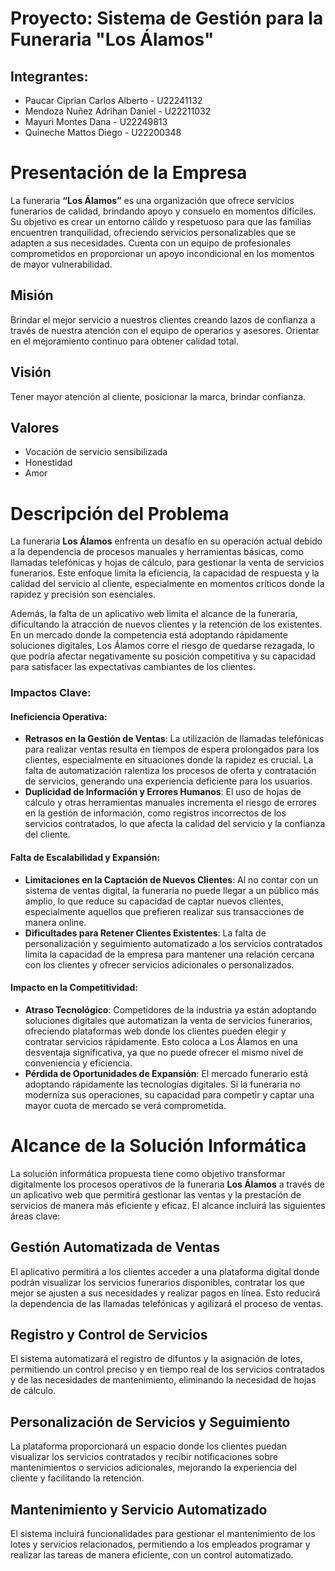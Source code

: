 # Proyecto: Sistema de Gestión para la Funeraria "Los Álamos"

## Integrantes:
- Paucar Ciprian Carlos Alberto - U22241132 
- Mendoza Nuñez Adrihan Daniel - U22211032
- Mayuri Montes Dana - U22249813
- Quineche Mattos Diego - U22200348

# Presentación de la Empresa

La funeraria **“Los Álamos”** es una organización que ofrece servicios funerarios de calidad, brindando apoyo y consuelo en momentos difíciles. Su objetivo es crear un entorno cálido y respetuoso para que las familias encuentren tranquilidad, ofreciendo servicios personalizables que se adapten a sus necesidades. Cuenta con un equipo de profesionales comprometidos en proporcionar un apoyo incondicional en los momentos de mayor vulnerabilidad.

## Misión
Brindar el mejor servicio a nuestros clientes creando lazos de confianza a través de nuestra atención con el equipo de operarios y asesores. Orientar en el mejoramiento continuo para obtener calidad total.

## Visión
Tener mayor atención al cliente, posicionar la marca, brindar confianza.

## Valores
- Vocación de servicio sensibilizada
- Honestidad
- Amor

# Descripción del Problema

La funeraria **Los Álamos** enfrenta un desafío en su operación actual debido a la dependencia de procesos manuales y herramientas básicas, como llamadas telefónicas y hojas de cálculo, para gestionar la venta de servicios funerarios. Este enfoque limita la eficiencia, la capacidad de respuesta y la calidad del servicio al cliente, especialmente en momentos críticos donde la rapidez y precisión son esenciales. 

Además, la falta de un aplicativo web limita el alcance de la funeraria, dificultando la atracción de nuevos clientes y la retención de los existentes. En un mercado donde la competencia está adoptando rápidamente soluciones digitales, Los Álamos corre el riesgo de quedarse rezagada, lo que podría afectar negativamente su posición competitiva y su capacidad para satisfacer las expectativas cambiantes de los clientes.

### Impactos Clave:
#### Ineficiencia Operativa:
- **Retrasos en la Gestión de Ventas**: La utilización de llamadas telefónicas para realizar ventas resulta en tiempos de espera prolongados para los clientes, especialmente en situaciones donde la rapidez es crucial. La falta de automatización ralentiza los procesos de oferta y contratación de servicios, generando una experiencia deficiente para los usuarios.
- **Duplicidad de Información y Errores Humanos**: El uso de hojas de cálculo y otras herramientas manuales incrementa el riesgo de errores en la gestión de información, como registros incorrectos de los servicios contratados, lo que afecta la calidad del servicio y la confianza del cliente.

#### Falta de Escalabilidad y Expansión:
- **Limitaciones en la Captación de Nuevos Clientes**: Al no contar con un sistema de ventas digital, la funeraria no puede llegar a un público más amplio, lo que reduce su capacidad de captar nuevos clientes, especialmente aquellos que prefieren realizar sus transacciones de manera online.
- **Dificultades para Retener Clientes Existentes**: La falta de personalización y seguimiento automatizado a los servicios contratados limita la capacidad de la empresa para mantener una relación cercana con los clientes y ofrecer servicios adicionales o personalizados.

#### Impacto en la Competitividad:
- **Atraso Tecnológico**: Competidores de la industria ya están adoptando soluciones digitales que automatizan la venta de servicios funerarios, ofreciendo plataformas web donde los clientes pueden elegir y contratar servicios rápidamente. Esto coloca a Los Álamos en una desventaja significativa, ya que no puede ofrecer el mismo nivel de conveniencia y eficiencia.
- **Pérdida de Oportunidades de Expansión**: El mercado funerario está adoptando rápidamente las tecnologías digitales. Si la funeraria no moderniza sus operaciones, su capacidad para competir y captar una mayor cuota de mercado se verá comprometida.

# Alcance de la Solución Informática

La solución informática propuesta tiene como objetivo transformar digitalmente los procesos operativos de la funeraria **Los Álamos** a través de un aplicativo web que permitirá gestionar las ventas y la prestación de servicios de manera más eficiente y eficaz. El alcance incluirá las siguientes áreas clave:

## Gestión Automatizada de Ventas
El aplicativo permitirá a los clientes acceder a una plataforma digital donde podrán visualizar los servicios funerarios disponibles, contratar los que mejor se ajusten a sus necesidades y realizar pagos en línea. Esto reducirá la dependencia de las llamadas telefónicas y agilizará el proceso de ventas.

## Registro y Control de Servicios
El sistema automatizará el registro de difuntos y la asignación de lotes, permitiendo un control preciso y en tiempo real de los servicios contratados y de las necesidades de mantenimiento, eliminando la necesidad de hojas de cálculo.

## Personalización de Servicios y Seguimiento
La plataforma proporcionará un espacio donde los clientes puedan visualizar los servicios contratados y recibir notificaciones sobre mantenimientos o servicios adicionales, mejorando la experiencia del cliente y facilitando la retención.

## Mantenimiento y Servicio Automatizado
El sistema incluirá funcionalidades para gestionar el mantenimiento de los lotes y servicios relacionados, permitiendo a los empleados programar y realizar las tareas de manera eficiente, con un control automatizado.

